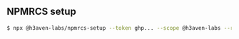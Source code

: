 ## NPMRCS setup

```sh
$ npx @h3aven-labs/npmrcs-setup --token ghp... --scope @h3aven-labs --registry https://npm.pkg.github.com/
```
